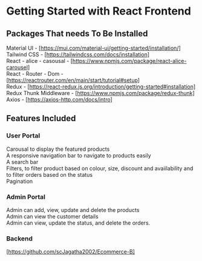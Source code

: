 # Getting Started with React Frontend

## Packages That needs To Be Installed
Material UI - [https://mui.com/material-ui/getting-started/installation/]
<br>
Tailwind CSS - [https://tailwindcss.com/docs/installation]
<br>
React - alice - casousal - [https://www.npmjs.com/package/react-alice-carousel]
<br>
React - Router - Dom - [https://reactrouter.com/en/main/start/tutorial#setup]
<br>
Redux - [https://react-redux.js.org/introduction/getting-started#installation]
<br>
Redux Thunk Middleware - [https://www.npmjs.com/package/redux-thunk]
<br>
Axios - [https://axios-http.com/docs/intro]

## Features Included

### User Portal
Carousal to display the featured products
<br>
A responsive navigation bar to navigate to products easily
<br>
A search bar 
<br>
Filters, to filter product based on colour, size, discount and avaiilability and to filter orders based on the status
<br>
Pagination 

### Admin Portal
Admin can add, view, update and delete the products
<br>
Admin can view the customer details
<br>
Admin can view, update the status, and delete the orders.

### Backend
[https://github.com/scJagatha2002/Ecommerce-B]







